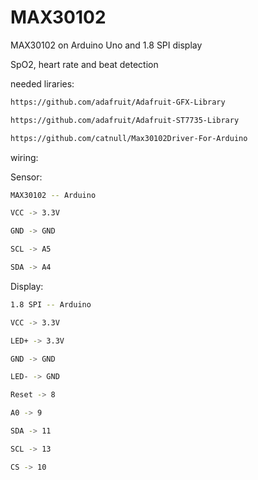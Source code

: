 # MAX30102
MAX30102 on Arduino Uno
and 1.8 SPI display

SpO2, heart rate and beat detection

needed liraries:

```sh
https://github.com/adafruit/Adafruit-GFX-Library

https://github.com/adafruit/Adafruit-ST7735-Library

https://github.com/catnull/Max30102Driver-For-Arduino
```

wiring:

Sensor:
```sh
MAX30102 -- Arduino

VCC -> 3.3V

GND -> GND

SCL -> A5

SDA -> A4
```
Display:
```sh
1.8 SPI -- Arduino

VCC -> 3.3V

LED+ -> 3.3V

GND -> GND

LED- -> GND

Reset -> 8

A0 -> 9

SDA -> 11

SCL -> 13

CS -> 10
```
